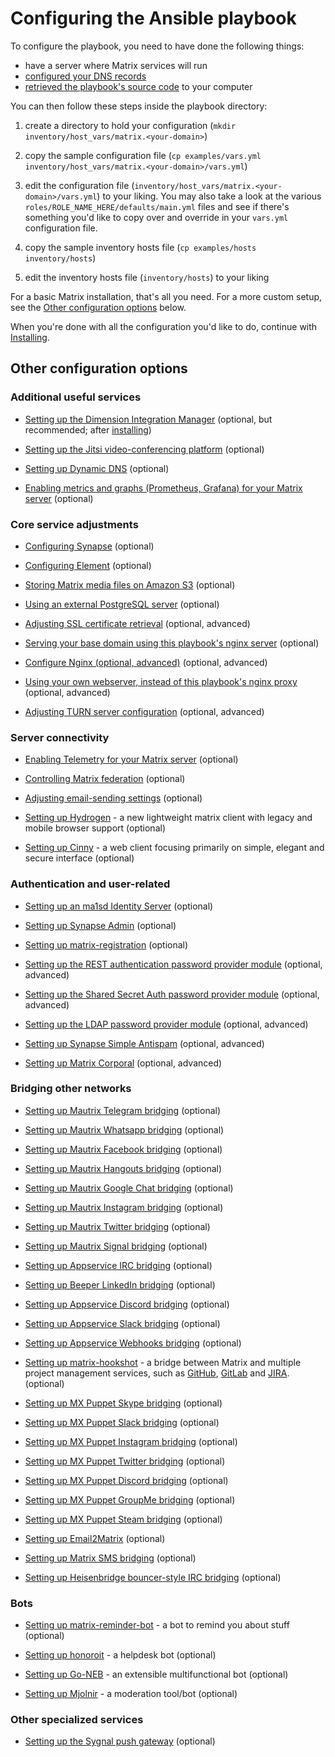 # Configuring the Ansible playbook

To configure the playbook, you need to have done the following things:

- have a server where Matrix services will run
- [configured your DNS records](configuring-dns.md)
- [retrieved the playbook's source code](getting-the-playbook.md) to your computer

You can then follow these steps inside the playbook directory:

1. create a directory to hold your configuration (`mkdir inventory/host_vars/matrix.<your-domain>`)

1. copy the sample configuration file (`cp examples/vars.yml inventory/host_vars/matrix.<your-domain>/vars.yml`)

1. edit the configuration file (`inventory/host_vars/matrix.<your-domain>/vars.yml`) to your liking. You may also take a look at the various `roles/ROLE_NAME_HERE/defaults/main.yml` files and see if there's something you'd like to copy over and override in your `vars.yml` configuration file.

1. copy the sample inventory hosts file (`cp examples/hosts inventory/hosts`)

1. edit the inventory hosts file (`inventory/hosts`) to your liking


For a basic Matrix installation, that's all you need.
For a more custom setup, see the [Other configuration options](#other-configuration-options) below.

When you're done with all the configuration you'd like to do, continue with [Installing](installing.md).


## Other configuration options

### Additional useful services

- [Setting up the Dimension Integration Manager](configuring-playbook-dimension.md) (optional, but recommended; after [installing](installing.md))

- [Setting up the Jitsi video-conferencing platform](configuring-playbook-jitsi.md) (optional)

- [Setting up Dynamic DNS](configuring-playbook-dynamic-dns.md) (optional)

- [Enabling metrics and graphs (Prometheus, Grafana) for your Matrix server](configuring-playbook-prometheus-grafana.md) (optional)

### Core service adjustments

- [Configuring Synapse](configuring-playbook-synapse.md) (optional)

- [Configuring Element](configuring-playbook-client-element.md) (optional)

- [Storing Matrix media files on Amazon S3](configuring-playbook-s3.md) (optional)

- [Using an external PostgreSQL server](configuring-playbook-external-postgres.md) (optional)

- [Adjusting SSL certificate retrieval](configuring-playbook-ssl-certificates.md) (optional, advanced)

- [Serving your base domain using this playbook's nginx server](configuring-playbook-base-domain-serving.md) (optional)

- [Configure Nginx (optional, advanced)](configuring-playbook-nginx.md) (optional, advanced)

- [Using your own webserver, instead of this playbook's nginx proxy](configuring-playbook-own-webserver.md) (optional, advanced)

- [Adjusting TURN server configuration](configuring-playbook-turn.md) (optional, advanced)


### Server connectivity

- [Enabling Telemetry for your Matrix server](configuring-playbook-telemetry.md) (optional)

- [Controlling Matrix federation](configuring-playbook-federation.md) (optional)

- [Adjusting email-sending settings](configuring-playbook-email.md) (optional)

- [Setting up Hydrogen](configuring-playbook-client-hydrogen.md) - a new lightweight matrix client with legacy and mobile browser support (optional)

- [Setting up Cinny](configuring-playbook-client-cinny.md) - a web client focusing primarily on simple, elegant and secure interface (optional)


### Authentication and user-related

- [Setting up an ma1sd Identity Server](configuring-playbook-ma1sd.md) (optional)

- [Setting up Synapse Admin](configuring-playbook-synapse-admin.md) (optional)

- [Setting up matrix-registration](configuring-playbook-matrix-registration.md) (optional)

- [Setting up the REST authentication password provider module](configuring-playbook-rest-auth.md) (optional, advanced)

- [Setting up the Shared Secret Auth password provider module](configuring-playbook-shared-secret-auth.md) (optional, advanced)

- [Setting up the LDAP password provider module](configuring-playbook-ldap-auth.md) (optional, advanced)

- [Setting up Synapse Simple Antispam](configuring-playbook-synapse-simple-antispam.md) (optional, advanced)

- [Setting up Matrix Corporal](configuring-playbook-matrix-corporal.md) (optional, advanced)


### Bridging other networks

- [Setting up Mautrix Telegram bridging](configuring-playbook-bridge-mautrix-telegram.md) (optional)

- [Setting up Mautrix Whatsapp bridging](configuring-playbook-bridge-mautrix-whatsapp.md) (optional)

- [Setting up Mautrix Facebook bridging](configuring-playbook-bridge-mautrix-facebook.md) (optional)

- [Setting up Mautrix Hangouts bridging](configuring-playbook-bridge-mautrix-hangouts.md) (optional)

- [Setting up Mautrix Google Chat bridging](configuring-playbook-bridge-mautrix-googlechat.md) (optional)

- [Setting up Mautrix Instagram bridging](configuring-playbook-bridge-mautrix-instagram.md) (optional)

- [Setting up Mautrix Twitter bridging](configuring-playbook-bridge-mautrix-twitter.md) (optional)

- [Setting up Mautrix Signal bridging](configuring-playbook-bridge-mautrix-signal.md) (optional)

- [Setting up Appservice IRC bridging](configuring-playbook-bridge-appservice-irc.md) (optional)

- [Setting up Beeper LinkedIn bridging](configuring-playbook-bridge-beeper-linkedin.md) (optional)

- [Setting up Appservice Discord bridging](configuring-playbook-bridge-appservice-discord.md) (optional)

- [Setting up Appservice Slack bridging](configuring-playbook-bridge-appservice-slack.md) (optional)

- [Setting up Appservice Webhooks bridging](configuring-playbook-bridge-appservice-webhooks.md) (optional)

- [Setting up matrix-hookshot](configuring-playbook-bridge-hookshot.md) - a bridge between Matrix and multiple project management services, such as [GitHub](https://github.com), [GitLab](https://about.gitlab.com) and [JIRA](https://www.atlassian.com/software/jira). (optional)

- [Setting up MX Puppet Skype bridging](configuring-playbook-bridge-mx-puppet-skype.md) (optional)

- [Setting up MX Puppet Slack bridging](configuring-playbook-bridge-mx-puppet-slack.md) (optional)

- [Setting up MX Puppet Instagram bridging](configuring-playbook-bridge-mx-puppet-instagram.md) (optional)

- [Setting up MX Puppet Twitter bridging](configuring-playbook-bridge-mx-puppet-twitter.md) (optional)

- [Setting up MX Puppet Discord bridging](configuring-playbook-bridge-mx-puppet-discord.md) (optional)

- [Setting up MX Puppet GroupMe bridging](configuring-playbook-bridge-mx-puppet-groupme.md) (optional)

- [Setting up MX Puppet Steam bridging](configuring-playbook-bridge-mx-puppet-steam.md) (optional)

- [Setting up Email2Matrix](configuring-playbook-email2matrix.md) (optional)

- [Setting up Matrix SMS bridging](configuring-playbook-bridge-matrix-bridge-sms.md) (optional)

- [Setting up Heisenbridge bouncer-style IRC bridging](configuring-playbook-bridge-heisenbridge.md) (optional)


### Bots

- [Setting up matrix-reminder-bot](configuring-playbook-bot-matrix-reminder-bot.md) - a bot to remind you about stuff (optional)

- [Setting up honoroit](configuring-playbook-bot-honoroit.md) - a helpdesk bot (optional)

- [Setting up Go-NEB](configuring-playbook-bot-go-neb.md) - an extensible multifunctional bot (optional)

- [Setting up Mjolnir](configuring-playbook-bot-mjolnir.md) - a moderation tool/bot (optional)


### Other specialized services

- [Setting up the Sygnal push gateway](configuring-playbook-sygnal.md) (optional)
